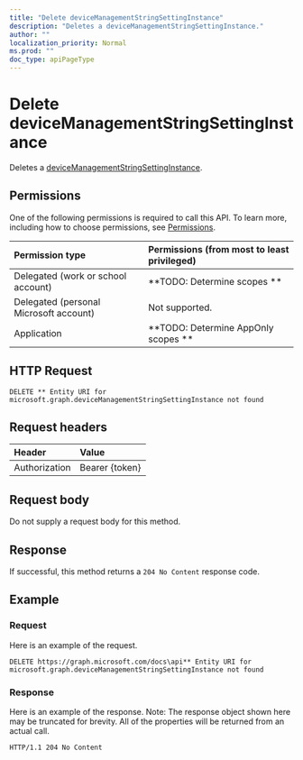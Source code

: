 ```yaml
---
title: "Delete deviceManagementStringSettingInstance"
description: "Deletes a deviceManagementStringSettingInstance."
author: ""
localization_priority: Normal
ms.prod: ""
doc_type: apiPageType
---
```


# Delete deviceManagementStringSettingInstance

Deletes a [deviceManagementStringSettingInstance](../resources/devicemanagementstringsettinginstance.md).

## Permissions
One of the following permissions is required to call this API. To learn more, including how to choose permissions, see [Permissions](/concepts/permissions-reference.md).

|Permission type|Permissions (from most to least privileged)|
|:---|:---|
|Delegated (work or school account)|**TODO: Determine scopes **|
|Delegated (personal Microsoft account)|Not supported.|
|Application|**TODO: Determine AppOnly scopes **|

## HTTP Request
<!-- {
  "blockType": "ignored"
}
-->
``` http
DELETE ** Entity URI for microsoft.graph.deviceManagementStringSettingInstance not found
```

## Request headers
|Header|Value|
|:---|:---|
|Authorization|Bearer {token}|

## Request body
Do not supply a request body for this method.

## Response
If successful, this method returns a `204 No Content` response code.

## Example

### Request
Here is an example of the request.
<!-- {
  "blockType": "request",
  "name": "delete_devicemanagementstringsettinginstance"
}
-->
``` http
DELETE https://graph.microsoft.com/docs\api** Entity URI for microsoft.graph.deviceManagementStringSettingInstance not found
```

### Response
Here is an example of the response. Note: The response object shown here may be truncated for brevity. All of the properties will be returned from an actual call.
<!-- {
  "blockType": "response",
  "truncated": true
}
-->
``` http
HTTP/1.1 204 No Content
```

